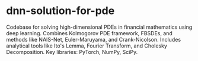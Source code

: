 # dnn-solution-for-pde
Codebase for solving high-dimensional PDEs in financial mathematics using deep learning. Combines Kolmogorov PDE framework, FBSDEs, and methods like NAIS-Net, Euler-Maruyama, and Crank-Nicolson. Includes analytical tools like Ito's Lemma, Fourier Transform, and Cholesky Decomposition. Key libraries: PyTorch, NumPy, SciPy.
